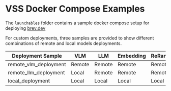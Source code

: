 # VSS Docker Compose Examples 

The `launchables` folder contains a sample docker compose setup for deploying [brev.dev](https://console.brev.dev/launchable) 

For custom deployments, three samples are provided to show different combinations of remote and local models deployments. 

| Deployment Sample | VLM | LLM | Embedding | ReRanker |
| ------------------|-----|-----|-----------|----------|
| remote_vlm_deployment | Remote| Remote | Remote | Remote | 
| remote_llm_deployment | Local | Remote | Remote | Remote | 
| local_deployment      | Local | Local | Local | Local |  